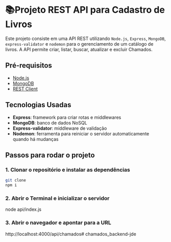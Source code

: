 # 📚Projeto REST API para Cadastro de Livros

Este projeto consiste em uma API REST utilizando `Node.js`, `Express`, `MongoDB`, `express-validator` e `nodemon` para o gerenciamento de um catálogo de livros. A API permite criar, listar, buscar, atualizar e excluir Chamados.

## Pré-requisitos

- [Node.js](https://nodejs.org/)
- [MongoDB](https://www.mongodb.com/)
- [REST Client](https://marketplace.visualstudio.com/items?itemName=humao.rest-client) 

## Tecnologias Usadas

- **Express**: framework para criar rotas e middlewares
- **MongoDB**: banco de dados NoSQL
- **Express-validator**: middleware de validação
- **Nodemon**: ferramenta para reiniciar o servidor automaticamente quando há mudanças

## Passos para rodar o projeto

### 1. Clonar o repositório e instalar as dependências

```bash
git clone
npm i
```

### 2. Abrir o Terminal e inicializar o servidor
node api/index.js

### 3. Abrir o navegador e apontar para a URL
http://localhost:4000/api/chamados# chamados_backend-jde
